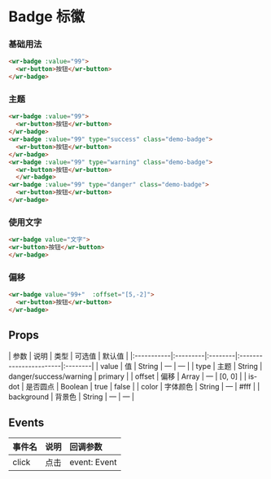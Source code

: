 # Badge 标徽

### 基础用法
``` html
<wr-badge :value="99">
  <wr-button>按钮</wr-button>
</wr-badge>
```

### 主题
``` html
<wr-badge :value="99">
  <wr-button>按钮</wr-button>
</wr-badge>
<wr-badge :value="99" type="success" class="demo-badge">
  <wr-button>按钮</wr-button>
</wr-badge>
<wr-badge :value="99" type="warning" class="demo-badge">
  <wr-button>按钮</wr-button>
  </wr-badge> 
<wr-badge :value="99" type="danger" class="demo-badge">
  <wr-button>按钮</wr-button>
</wr-badge>
```

### 使用文字
``` html
<wr-badge value="文字">
<wr-button>按钮</wr-button>
</wr-badge>
```

### 偏移
``` html
<wr-badge value="99+"  :offset="[5,-2]">
  <wr-button>按钮</wr-button>
</wr-badge>
```

##  Props

<md-table-warp>
| 参数       | 说明     | 类型    | 可选值                 | 默认值  |
|:-----------|:---------|:--------|:-----------------------|:--------|
| value      | 值       | String  | —                      | —       |
| type       | 主题     | String  | danger/success/warning | primary |
| offset     | 偏移     | Array   | —                      | [0, 0]  |
| is-dot     | 是否圆点 | Boolean | true                   | false   |
| color      | 字体颜色 | String  | —                      | #fff    |
| background | 背景色   | String  | —                      | —       |
                                
</md-table-warp>

##  Events

<md-table-warp> 

| 事件名 | 说明 | 回调参数 | 
|:-------|:-----|:---------|
| click   | 点击 | event: Event   |
</md-table-warp>